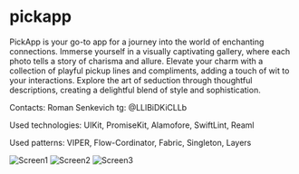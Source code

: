 # pickapp
PickApp is your go-to app for a journey into the world of enchanting connections. Immerse yourself in a visually captivating gallery, where each photo tells a story of charisma and allure. Elevate your charm with a collection of playful pickup lines and compliments, adding a touch of wit to your interactions. Explore the art of seduction through thoughtful descriptions, creating a delightful blend of style and sophistication.

Contacts: 
Roman Senkevich
tg: @LLlBiDKiCLLb

Used technologies:
UIKit, PromiseKit, Alamofore, SwiftLint, Reaml

Used patterns:
VIPER, Flow-Cordinator, Fabric, Singleton, Layers

![Screen1](https://github.com/Prostotavov/pickapp/assets/84024788/6c903e31-7715-4726-9e24-5f7e1633be37)
![Screen2](https://github.com/Prostotavov/pickapp/assets/84024788/b67e5729-99db-4562-b2f5-6fcf8a57973c)
![Screen3](https://github.com/Prostotavov/pickapp/assets/84024788/ecdd74ce-94b8-4cc9-863a-cc84987e2ce0)

